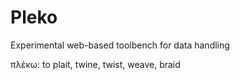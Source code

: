 # Pleko
Experimental web-based toolbench for data handling

πλέκω: to plait, twine, twist, weave, braid
